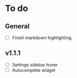 # To do

## General

- [ ] Finish markdown highlighting.

## v1.1.1

- [ ] Settings sidebar hover
- [ ] Autocomplete widget
